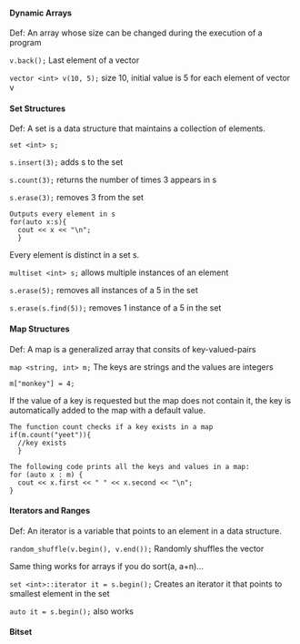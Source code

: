 #### Dynamic Arrays
Def: An array whose size can be changed during the execution of a program

`v.back();` Last element of a vector

`vector <int> v(10, 5);` size 10, initial value is 5 for each element of vector v

#### Set Structures
Def: A set is a data structure that maintains a collection of elements. 

`set <int> s;`
  
`s.insert(3);` adds s to the set

`s.count(3);` returns the number of times 3 appears in s

`s.erase(3);` removes 3 from the set
  
```
Outputs every element in s
for(auto x:s){ 
  cout << x << "\n";
  }
```
Every element is distinct in a set s.

`multiset <int> s;` allows multiple instances of an element
  
`s.erase(5);` removes all instances of a 5 in the set

`s.erase(s.find(5));` removes 1 instance of a 5 in the set

#### Map Structures
Def: A map is a generalized array that consits of key-valued-pairs

`map <string, int> m;` The keys are strings and the values are integers

`m["monkey"] = 4;`

If the value of a key is requested but the map does not contain it, the key is automatically added to the map with a default value.

```
The function count checks if a key exists in a map
if(m.count("yeet")){
  //key exists
  }
```

```
The following code prints all the keys and values in a map:
for (auto x : m) {
  cout << x.first << " " << x.second << "\n";
}
```

#### Iterators and Ranges
Def: An iterator is a variable that points to an element in a data structure. 

`random_shuffle(v.begin(), v.end());` Randomly shuffles the vector

Same thing works for arrays if you do sort(a, a+n)...

`set <int>::iterator it = s.begin();` Creates an iterator it that points to smallest element in the set

`auto it = s.begin();` also works

#### Bitset


























